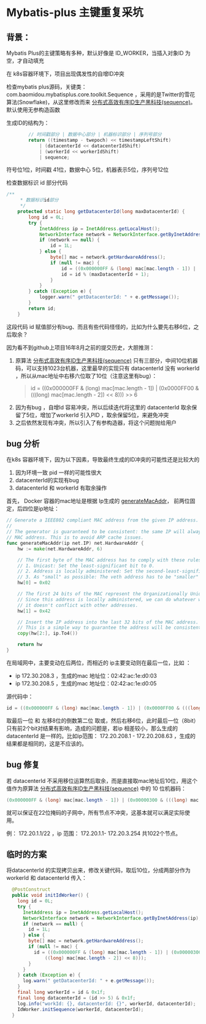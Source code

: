 # Mybatis-plus 主键重复采坑

## 背景：

Mybatis Plus的主键策略有多种，默认好像是 ID_WORKER，当插入对象ID 为空，才自动填充

在 k8s容器环境下，项目出现偶发性的自增ID冲突

检查mybatis plus源码，关键类：com.baomidou.mybatisplus.core.toolkit.Sequence ，采用的是Twitter的雪花算法(Snowflake)，从这里修改而来 [分布式高效有序ID生产黑科技(sequence)](https://gitee.com/yu120/sequence)。 默认使用无参构造函数

生成ID的结构为：

```java 
        // 时间戳部分 | 数据中心部分 | 机器标识部分 | 序列号部分
        return ((timestamp - twepoch) << timestampLeftShift)
            | (datacenterId << datacenterIdShift)
            | (workerId << workerIdShift)
            | sequence;
```

符号位1位，时间戳 41位，数据中心 5位，机器表示5位，序列号12位

检查数据标识 id 部分代码

```java
/**
     * 数据标识id部分
     */
    protected static long getDatacenterId(long maxDatacenterId) {
        long id = 0L;
        try {
            InetAddress ip = InetAddress.getLocalHost();
            NetworkInterface network = NetworkInterface.getByInetAddress(ip);
            if (network == null) {
                id = 1L;
            } else {
                byte[] mac = network.getHardwareAddress();
                if (null != mac) {
                    id = ((0x000000FF & (long) mac[mac.length - 1]) | (0x0000FF00 & (((long) mac[mac.length - 2]) << 8))) >> 6;
                    id = id % (maxDatacenterId + 1);
                }
            }
        } catch (Exception e) {
            logger.warn(" getDatacenterId: " + e.getMessage());
        }
        return id;
    }
```

这段代码 id 赋值部分有bug、而且有些代码怪怪的，比如为什么要先右移6位，之后取余？

因为看不到github上项目16年8月之前的提交历史，大胆推测：

1. 原算法 [分布式高效有序ID生产黑科技(sequence)](https://gitee.com/yu120/sequence) 只有三部分，中间10位机器码，可以支持1023台机器，这里最早的实现只有 datacenterId 没有 workerId ，所以从mac地址中右移六位取了10位（注意这里有bug）： 
    > id = ((0x000000FF & (long) mac[mac.length - 1]) | (0x0000FF00 & (((long) mac[mac.length - 2]) << 8))) >> 6
2. 因为有bug ，自增Id 容易冲突，所以后续迭代将这里的 datacenterId 取余保留了5位，增加了workerId 引入PID ，取余保留5位，来避免冲突
3. 之后依然发现有冲突，所以引入了有参构造器，将这个问题抛给用户


## bug 分析

在k8s 容器环境下，因为以下因素，导致最终生成的ID冲突的可能性还是比较大的

1. 因为环境一致 pid 一样的可能性很大
2. datacenterId的实现有bug
3. datacenterId 和 workerId 有取余操作


首先， Docker 容器的mac地址是根据 Ip生成的 [generateMacAddr](https://github.com/docker/docker/blob/15b6b7be010546f30d7eabd000167d428efc0b13/daemon/networkdriver/bridge/driver.go#L335-L358)， 前两位固定，后四位是ip地址：

```go
// Generate a IEEE802 compliant MAC address from the given IP address.
//
// The generator is guaranteed to be consistent: the same IP will always yield the same
// MAC address. This is to avoid ARP cache issues.
func generateMacAddr(ip net.IP) net.HardwareAddr {
	hw := make(net.HardwareAddr, 6)

	// The first byte of the MAC address has to comply with these rules:
	// 1. Unicast: Set the least-significant bit to 0.
	// 2. Address is locally administered: Set the second-least-significant bit (U/L) to 1.
	// 3. As "small" as possible: The veth address has to be "smaller" than the bridge address.
	hw[0] = 0x02

	// The first 24 bits of the MAC represent the Organizationally Unique Identifier (OUI).
	// Since this address is locally administered, we can do whatever we want as long as
	// it doesn't conflict with other addresses.
	hw[1] = 0x42

	// Insert the IP address into the last 32 bits of the MAC address.
	// This is a simple way to guarantee the address will be consistent and unique.
	copy(hw[2:], ip.To4())

	return hw
}

```

在局域网中，主要变动在后两位，而相近的 ip主要变动则在最后一位，比如 ：

- ip 172.30.208.3 ，生成的mac 地址位：02:42:ac:1e:d0:03
- ip 172.30.208.5 ，生成的mac 地址位：02:42:ac:1e:d0:05


源代码中：

```java
id = ((0x000000FF & (long) mac[mac.length - 1]) | (0x0000FF00 & (((long) mac[mac.length - 2]) << 8))) >> 6
```

取最后一位 和 左移8位的倒数第二位 取或，然后右移6位，此时最后一位（8bit）只有前2个bit对结果有影响，造成的问题是，若ip 相差较小，那么生成的 datacenterId 是一样的。比如ip范围： 172.20.208.1 - 172.20.208.63 ，生成的结果都是相同的，这是不应该的。


## bug 修复

若 datacenterId 不采用移位运算然后取余，而是直接取mac地址后10位，用这个值作为原算法 [分布式高效有序ID生产黑科技(sequence)](https://github.com/docker/docker/blob/15b6b7be010546f30d7eabd000167d428efc0b13/daemon/networkdriver/bridge/driver.go#L335-L358) 中的 10 位机器码：

```java
(0x000000FF & (long) mac[mac.length - 1]) | (0x00000300 & (((long) mac[mac.length - 2]) << 8)) ;
```

就可以保证在22位掩码的子网中，所有节点不冲突，这基本就可以满足实际使用。


例： 172.20.1.1/22 ，ip 范围： 172.20.1.1- 172.20.3.254 共1022个节点。


## 临时的方案

将datacenterId 的实现拷贝出来，修改关键代码，取后10位，分成两部分作为 workerId 和 datacenterId 传入：

```java
  @PostConstruct
  public void initIdWorker() {
    long id = 0L;
    try {
      InetAddress ip = InetAddress.getLocalHost();
      NetworkInterface network = NetworkInterface.getByInetAddress(ip);
      if (network == null) {
        id = 1L;
      } else {
        byte[] mac = network.getHardwareAddress();
        if (null != mac) {
          id = ((0x000000FF & (long) mac[mac.length - 1]) | (0x00000300 & (
              ((long) mac[mac.length - 2]) << 8)));
        }
      }
    } catch (Exception e) {
      log.warn(" getDatacenterId: " + e.getMessage());
    }
    final long workerId = id & 0x1f;
    final long datacenterId = (id >> 5) & 0x1f;
    log.info("workId: {}, datacenterId: {}", workerId, datacenterId);
    IdWorker.initSequence(workerId, datacenterId);
  }

```

